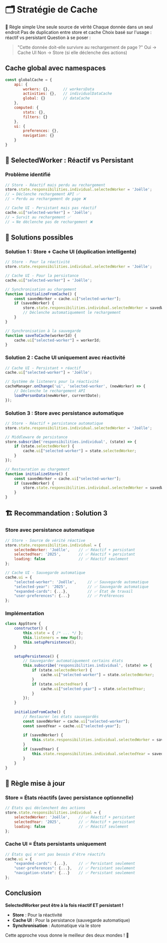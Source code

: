 # 🗂️ Stratégie de Cache

🎯 Règle simple
Une seule source de vérité
Chaque donnée dans un seul endroit
Pas de duplication entre store et cache
Choix basé sur l'usage : réactif vs persistant
Question à se poser :
> "Cette donnée doit-elle survivre au rechargement de page ?"
Oui → Cache UI
Non → Store (si elle déclenche des actions)

## Cache global avec namespaces

```js
const globalCache = {
    api: {
        workers: {},      // workersData
        activities: {},   // individualDataCache
        global: {}        // dataCache
    },
    computed: {
        stats: {},
        filters: {}
    },
    ui: {
        preferences: {},
        navigation: {}
    }
}
```

## 🤔 SelectedWorker : Réactif vs Persistant

### **Problème identifié**
```javascript
// Store - Réactif mais perdu au rechargement
store.state.responsibilities.individual.selectedWorker = 'Joëlle';
// → Déclenche rechargement API ✅
// → Perdu au rechargement de page ❌

// Cache UI - Persistant mais pas réactif
cache.ui["selected-worker"] = 'Joëlle';
// → Survit au rechargement ✅
// → Ne déclenche pas de rechargement ❌
```

## 🎯 Solutions possibles

### **Solution 1 : Store + Cache UI (duplication intelligente)**
```javascript
// Store - Pour la réactivité
store.state.responsibilities.individual.selectedWorker = 'Joëlle';

// Cache UI - Pour la persistance
cache.ui["selected-worker"] = 'Joëlle';

// Synchronisation au chargement
function initializeFromCache() {
    const savedWorker = cache.ui["selected-worker"];
    if (savedWorker) {
        store.state.responsibilities.individual.selectedWorker = savedWorker;
        // Déclenche automatiquement le rechargement
    }
}

// Synchronisation à la sauvegarde
function saveToCache(workerId) {
    cache.ui["selected-worker"] = workerId;
}
```

### **Solution 2 : Cache UI uniquement avec réactivité**
```javascript
// Cache UI - Persistant + réactif
cache.ui["selected-worker"] = 'Joëlle';

// Système de listeners pour la réactivité
cacheManager.onChange('ui', 'selected-worker', (newWorker) => {
    // Déclenche le rechargement API
    loadPersonData(newWorker, currentDate);
});
```

### **Solution 3 : Store avec persistance automatique**
```javascript
// Store - Réactif + persistance automatique
store.state.responsibilities.individual.selectedWorker = 'Joëlle';

// Middleware de persistance
store.subscribe('responsibilities.individual', (state) => {
    if (state.selectedWorker) {
        cache.ui["selected-worker"] = state.selectedWorker;
    }
});

// Restauration au chargement
function initializeStore() {
    const savedWorker = cache.ui["selected-worker"];
    if (savedWorker) {
        store.state.responsibilities.individual.selectedWorker = savedWorker;
    }
}
```

## 🏗️ Recommandation : Solution 3

### **Store avec persistance automatique**
```javascript
// Store - Source de vérité réactive
store.state.responsibilities.individual = {
    selectedWorker: 'Joëlle',    // ✅ Réactif + persistant
    selectedYear: '2025',        // ✅ Réactif + persistant
    loading: false               // ✅ Réactif seulement
};

// Cache UI - Sauvegarde automatique
cache.ui = {
    "selected-worker": 'Joëlle',     // ✅ Sauvegarde automatique
    "selected-year": '2025',         // ✅ Sauvegarde automatique
    "expanded-cards": {...},         // ✅ État de travail
    "user-preferences": {...}        // ✅ Préférences
};
```

### **Implémentation**
```javascript
class AppStore {
    constructor() {
        this.state = { /* ... */ };
        this.listeners = new Map();
        this.setupPersistence();
    }
    
    setupPersistence() {
        // Sauvegarder automatiquement certains états
        this.subscribe('responsibilities.individual', (state) => {
            if (state.selectedWorker) {
                cache.ui["selected-worker"] = state.selectedWorker;
            }
            if (state.selectedYear) {
                cache.ui["selected-year"] = state.selectedYear;
            }
        });
    }
    
    initializeFromCache() {
        // Restaurer les états sauvegardés
        const savedWorker = cache.ui["selected-worker"];
        const savedYear = cache.ui["selected-year"];
        
        if (savedWorker) {
            this.state.responsibilities.individual.selectedWorker = savedWorker;
        }
        if (savedYear) {
            this.state.responsibilities.individual.selectedYear = savedYear;
        }
    }
}
```

## 🎯 Règle mise à jour

### **Store = États réactifs (avec persistance optionnelle)**
```javascript
// États qui déclenchent des actions
store.state.responsibilities.individual = {
    selectedWorker: 'Joëlle',    // ✅ Réactif + persistant
    selectedYear: '2025',        // ✅ Réactif + persistant
    loading: false               // ✅ Réactif seulement
};
```

### **Cache UI = États persistants uniquement**
```javascript
// États qui n'ont pas besoin d'être réactifs
cache.ui = {
    "expanded-cards": {...},     // ✅ Persistant seulement
    "user-preferences": {...},   // ✅ Persistant seulement
    "navigation-state": {...}    // ✅ Persistant seulement
};
```

## Conclusion

**SelectedWorker peut être à la fois réactif ET persistant !**

- **Store** : Pour la réactivité
- **Cache UI** : Pour la persistance (sauvegarde automatique)
- **Synchronisation** : Automatique via le store

Cette approche vous donne le meilleur des deux mondes ! 🎉

